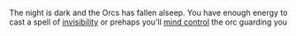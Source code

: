 The night is dark and the Orcs has fallen alseep. You have enough energy to cast a spell of [invisibility](invisibility,md) or prehaps you'll [mind control](mindcontrol.md) the orc guarding you